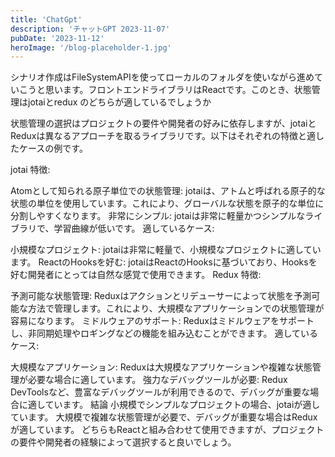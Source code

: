 ```yaml
---
title: 'ChatGpt'
description: 'チャットGPT 2023-11-07'
pubDate: '2023-11-12'
heroImage: '/blog-placeholder-1.jpg'
---
```



シナリオ作成はFileSystemAPIを使ってローカルのフォルダを使いながら進めていこうと思います。フロントエンドライブラリはReactです。このとき、状態管理はjotaiとredux のどちらが適しているでしょうか

状態管理の選択はプロジェクトの要件や開発者の好みに依存しますが、jotaiとReduxは異なるアプローチを取るライブラリです。以下はそれぞれの特徴と適したケースの例です。

jotai
特徴:

Atomとして知られる原子単位での状態管理: jotaiは、アトムと呼ばれる原子的な状態の単位を使用しています。これにより、グローバルな状態を原子的な単位に分割しやすくなります。
非常にシンプル: jotaiは非常に軽量かつシンプルなライブラリで、学習曲線が低いです。
適しているケース:

小規模なプロジェクト: jotaiは非常に軽量で、小規模なプロジェクトに適しています。
ReactのHooksを好む: jotaiはReactのHooksに基づいており、Hooksを好む開発者にとっては自然な感覚で使用できます。
Redux
特徴:

予測可能な状態管理: Reduxはアクションとリデューサーによって状態を予測可能な方法で管理します。これにより、大規模なアプリケーションでの状態管理が容易になります。
ミドルウェアのサポート: Reduxはミドルウェアをサポートし、非同期処理やロギングなどの機能を組み込むことができます。
適しているケース:

大規模なアプリケーション: Reduxは大規模なアプリケーションや複雑な状態管理が必要な場合に適しています。
強力なデバッグツールが必要: Redux DevToolsなど、豊富なデバッグツールが利用できるので、デバッグが重要な場合に適しています。
結論
小規模でシンプルなプロジェクトの場合、jotaiが適しています。
大規模で複雑な状態管理が必要で、デバッグが重要な場合はReduxが適しています。
どちらもReactと組み合わせて使用できますが、プロジェクトの要件や開発者の経験によって選択すると良いでしょう。





